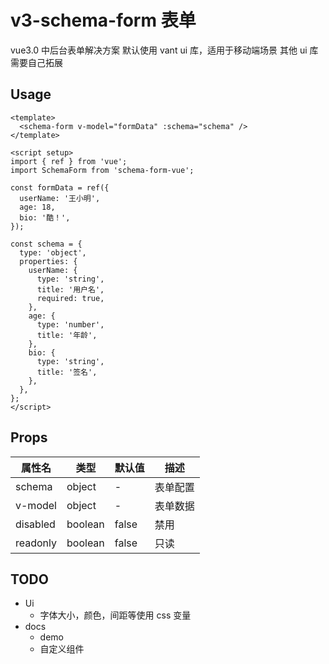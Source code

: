 # v3-schema-form 表单

vue3.0 中后台表单解决方案
默认使用 vant ui 库，适用于移动端场景
其他 ui 库需要自己拓展

## Usage

```vue
<template>
  <schema-form v-model="formData" :schema="schema" />
</template>

<script setup>
import { ref } from 'vue';
import SchemaForm from 'schema-form-vue';

const formData = ref({
  userName: '王小明',
  age: 18,
  bio: '酷！',
});

const schema = {
  type: 'object',
  properties: {
    userName: {
      type: 'string',
      title: '用户名',
      required: true,
    },
    age: {
      type: 'number',
      title: '年龄',
    },
    bio: {
      type: 'string',
      title: '签名',
    },
  },
};
</script>
```

## Props

| 属性名   | 类型    | 默认值 | 描述     |
| -------- | ------- | ------ | -------- |
| schema   | object  | -      | 表单配置 |
| v-model  | object  | -      | 表单数据 |
| disabled | boolean | false  | 禁用     |
| readonly | boolean | false  | 只读     |

## TODO

- Ui
  - 字体大小，颜色，间距等使用 css 变量
- docs
  - demo
  - 自定义组件
